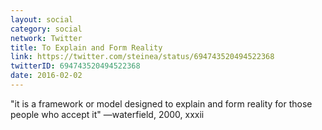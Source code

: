 ```yaml
---
layout: social
category: social
network: Twitter
title: To Explain and Form Reality
link: https://twitter.com/steinea/status/694743520494522368
twitterID: 694743520494522368
date: 2016-02-02
---
```


"it is a framework or model designed to explain and form reality for those people who accept it" —waterfield, 2000, xxxii
